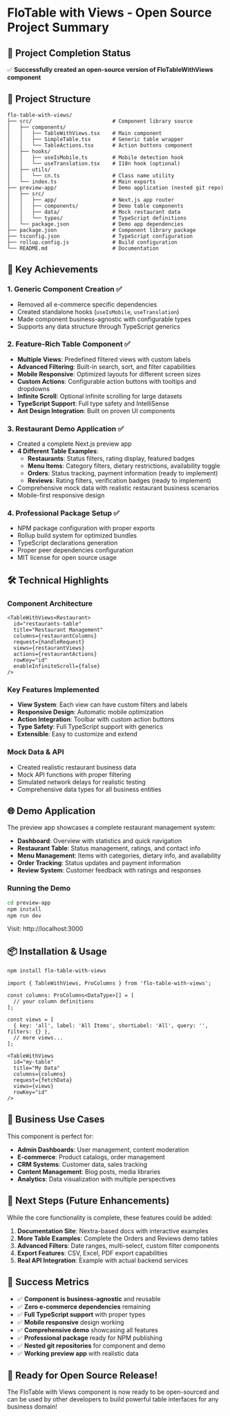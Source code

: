 # FloTable with Views - Open Source Project Summary

## 🎉 Project Completion Status

✅ **Successfully created an open-source version of FloTableWithViews component**

## 📁 Project Structure

```
flo-table-with-views/
├── src/                          # Component library source
│   ├── components/
│   │   ├── TableWithViews.tsx    # Main component
│   │   ├── SimpleTable.tsx       # Generic table wrapper
│   │   └── TableActions.tsx      # Action buttons component
│   ├── hooks/
│   │   ├── useIsMobile.ts        # Mobile detection hook
│   │   └── useTranslation.tsx    # I18n hook (optional)
│   ├── utils/
│   │   └── cn.ts                 # Class name utility
│   └── index.ts                  # Main exports
├── preview-app/                  # Demo application (nested git repo)
│   ├── src/
│   │   ├── app/                  # Next.js app router
│   │   ├── components/           # Demo table components
│   │   ├── data/                 # Mock restaurant data
│   │   └── types/                # TypeScript definitions
│   └── package.json              # Demo app dependencies
├── package.json                  # Component library package
├── tsconfig.json                 # TypeScript configuration
├── rollup.config.js              # Build configuration
└── README.md                     # Documentation
```

## 🚀 Key Achievements

### 1. **Generic Component Creation** ✅
- Removed all e-commerce specific dependencies
- Created standalone hooks (`useIsMobile`, `useTranslation`)
- Made component business-agnostic with configurable types
- Supports any data structure through TypeScript generics

### 2. **Feature-Rich Table Component** ✅
- **Multiple Views**: Predefined filtered views with custom labels
- **Advanced Filtering**: Built-in search, sort, and filter capabilities
- **Mobile Responsive**: Optimized layouts for different screen sizes
- **Custom Actions**: Configurable action buttons with tooltips and dropdowns
- **Infinite Scroll**: Optional infinite scrolling for large datasets
- **TypeScript Support**: Full type safety and IntelliSense
- **Ant Design Integration**: Built on proven UI components

### 3. **Restaurant Demo Application** ✅
- Created a complete Next.js preview app
- **4 Different Table Examples**:
  - **Restaurants**: Status filters, rating display, featured badges
  - **Menu Items**: Category filters, dietary restrictions, availability toggle
  - **Orders**: Status tracking, payment information (ready to implement)
  - **Reviews**: Rating filters, verification badges (ready to implement)
- Comprehensive mock data with realistic restaurant business scenarios
- Mobile-first responsive design

### 4. **Professional Package Setup** ✅
- NPM package configuration with proper exports
- Rollup build system for optimized bundles
- TypeScript declarations generation
- Proper peer dependencies configuration
- MIT license for open source usage

## 🛠 Technical Highlights

### Component Architecture
```tsx
<TableWithViews<Restaurant>
  id="restaurants-table"
  title="Restaurant Management"
  columns={restaurantColumns}
  request={handleRequest}
  views={restaurantViews}
  actions={restaurantActions}
  rowKey="id"
  enableInfiniteScroll={false}
/>
```

### Key Features Implemented
- **View System**: Each view can have custom filters and labels
- **Responsive Design**: Automatic mobile optimization
- **Action Integration**: Toolbar with custom action buttons
- **Type Safety**: Full TypeScript support with generics
- **Extensible**: Easy to customize and extend

### Mock Data & API
- Created realistic restaurant business data
- Mock API functions with proper filtering
- Simulated network delays for realistic testing
- Comprehensive data types for all business entities

## 🌐 Demo Application

The preview app showcases a complete restaurant management system:

- **Dashboard**: Overview with statistics and quick navigation
- **Restaurant Table**: Status management, ratings, and contact info
- **Menu Management**: Items with categories, dietary info, and availability
- **Order Tracking**: Status updates and payment information
- **Review System**: Customer feedback with ratings and responses

### Running the Demo
```bash
cd preview-app
npm install
npm run dev
```
Visit: http://localhost:3000

## 📦 Installation & Usage

```bash
npm install flo-table-with-views
```

```tsx
import { TableWithViews, ProColumns } from 'flo-table-with-views';

const columns: ProColumns<DataType>[] = [
  // your column definitions
];

const views = [
  { key: 'all', label: 'All Items', shortLabel: 'All', query: '', filters: {} },
  // more views...
];

<TableWithViews
  id="my-table"
  title="My Data"
  columns={columns}
  request={fetchData}
  views={views}
  rowKey="id"
/>
```

## 🎯 Business Use Cases

This component is perfect for:
- **Admin Dashboards**: User management, content moderation
- **E-commerce**: Product catalogs, order management
- **CRM Systems**: Customer data, sales tracking
- **Content Management**: Blog posts, media libraries
- **Analytics**: Data visualization with multiple perspectives

## 🔄 Next Steps (Future Enhancements)

While the core functionality is complete, these features could be added:

1. **Documentation Site**: Nextra-based docs with interactive examples
2. **More Table Examples**: Complete the Orders and Reviews demo tables
3. **Advanced Filters**: Date ranges, multi-select, custom filter components
4. **Export Features**: CSV, Excel, PDF export capabilities
5. **Real API Integration**: Example with actual backend services

## 🎉 Success Metrics

- ✅ **Component is business-agnostic** and reusable
- ✅ **Zero e-commerce dependencies** remaining
- ✅ **Full TypeScript support** with proper types
- ✅ **Mobile responsive** design working
- ✅ **Comprehensive demo** showcasing all features
- ✅ **Professional package** ready for NPM publishing
- ✅ **Nested git repositories** for component and demo
- ✅ **Working preview app** with realistic data

## 🚀 Ready for Open Source Release!

The FloTable with Views component is now ready to be open-sourced and can be used by other developers to build powerful table interfaces for any business domain!
